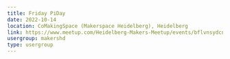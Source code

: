 ```yaml
---
title: Friday PiDay
date: 2022-10-14
location: CoMakingSpace (Makerspace Heidelberg), Heidelberg
link: https://www.meetup.com/Heidelberg-Makers-Meetup/events/bflvnsydcnbsb/
usergroup: makershd
type: usergroup
---
```


